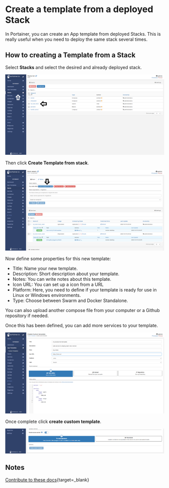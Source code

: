 # Create a template from a deployed Stack

In Portainer, you can create an App template from deployed Stacks. This is really useful when you need to deploy the same stack several times. 

## How to creating a Template from a Stack

Select <b>Stacks</b> and select the desired and already deployed stack.

![template](assets/template-1.png)

Then click <b>Create Template from stack</b>.

![template](assets/template-2.png)

Now define some properties for this new template:

* Title: Name your new template.
* Description: Short description about your template.
* Notes: You can write notes about this template.
* Icon URL: You can set up a icon from a URL
* Platform: Here, you need to define if your template is ready for use in Linux or Windows environments. 
* Type: Choose between Swarm and Docker Standalone.

You can also upload another compose file from your computer or a Github repository if needed. 

Once this has been defined, you can add more services to your template.

![template](assets/template-3.png)

Once complete click <b>create custom template</b>.

![template](assets/template-4.png)

## Notes

[Contribute to these docs](https://github.com/portainer/portainer-docs/blob/master/contributing.md){target=_blank}
